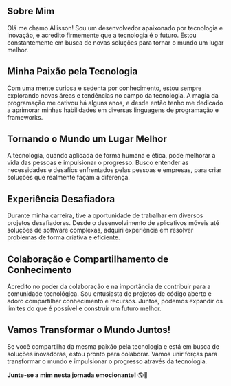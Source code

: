 

## Sobre Mim

Olá me chamo Allisson! Sou um desenvolvedor apaixonado por tecnologia e inovação, e acredito firmemente que a tecnologia é o futuro. Estou constantemente em busca de novas soluções para tornar o mundo um lugar melhor.

## Minha Paixão pela Tecnologia

Com uma mente curiosa e sedenta por conhecimento, estou sempre explorando novas áreas e tendências no campo da tecnologia. A magia da programação me cativou há alguns anos, e desde então tenho me dedicado a aprimorar minhas habilidades em diversas linguagens de programação e frameworks.

## Tornando o Mundo um Lugar Melhor

A tecnologia, quando aplicada de forma humana e ética, pode melhorar a vida das pessoas e impulsionar o progresso. Busco entender as necessidades e desafios enfrentados pelas pessoas e empresas, para criar soluções que realmente façam a diferença.

## Experiência Desafiadora

Durante minha carreira, tive a oportunidade de trabalhar em diversos projetos desafiadores. Desde o desenvolvimento de aplicativos móveis até soluções de software complexas, adquiri experiência em resolver problemas de forma criativa e eficiente.

## Colaboração e Compartilhamento de Conhecimento

Acredito no poder da colaboração e na importância de contribuir para a comunidade tecnológica. Sou entusiasta de projetos de código aberto e adoro compartilhar conhecimento e recursos. Juntos, podemos expandir os limites do que é possível e construir um futuro melhor.

## Vamos Transformar o Mundo Juntos!

Se você compartilha da mesma paixão pela tecnologia e está em busca de soluções inovadoras, estou pronto para colaborar. Vamos unir forças para transformar o mundo e impulsionar o progresso através da tecnologia.

**Junte-se a mim nesta jornada emocionante!** 🌎🚀
